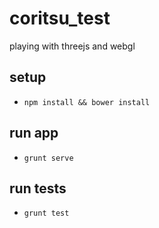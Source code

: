 coritsu_test
============

playing with threejs and webgl

## setup
* `npm install && bower install`

## run app
* `grunt serve`

## run tests
* `grunt test`
